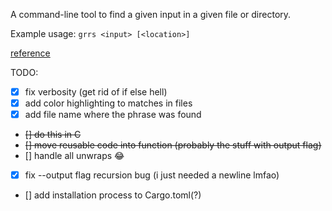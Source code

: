 A command-line tool to find a given input in a given file or directory.

Example usage: `grrs <input> [<location>]`

[reference](https://rust-cli.github.io/book/)


TODO:
- [x] fix verbosity (get rid of if else hell)
- [x] add color highlighting to matches in files
- [x] add file name where the phrase was found
- ~~[] do this in C~~
- ~~[] move reusable code into function (probably the stuff with output flag)~~
- [] handle all unwraps :joy:
- [x] fix --output flag recursion bug (i just needed a newline lmfao)
- [] add installation process to Cargo.toml(?)

